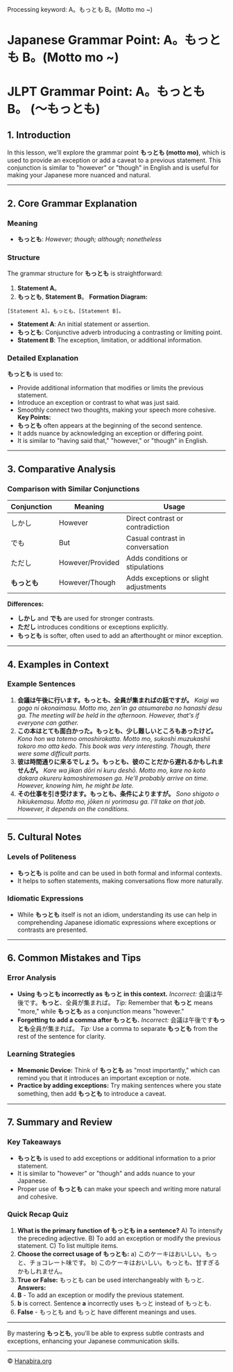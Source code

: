 Processing keyword: A。もっとも B。(Motto mo ~)
# Japanese Grammar Point: A。もっとも B。(Motto mo ~)
# JLPT Grammar Point: A。もっとも B。 (～もっとも)
## 1. Introduction
In this lesson, we'll explore the grammar point **もっとも (motto mo)**, which is used to provide an exception or add a caveat to a previous statement. This conjunction is similar to "however" or "though" in English and is useful for making your Japanese more nuanced and natural.

---
## 2. Core Grammar Explanation
### Meaning
- **もっとも**: *However; though; although; nonetheless*
### Structure
The grammar structure for **もっとも** is straightforward:
1. **Statement A**。
2. **もっとも**, **Statement B**。
**Formation Diagram:**
```plaintext
[Statement A]。もっとも、[Statement B]。
```
- **Statement A**: An initial statement or assertion.
- **もっとも**: Conjunctive adverb introducing a contrasting or limiting point.
- **Statement B**: The exception, limitation, or additional information.
### Detailed Explanation
**もっとも** is used to:
- Provide additional information that modifies or limits the previous statement.
- Introduce an exception or contrast to what was just said.
- Smoothly connect two thoughts, making your speech more cohesive.
**Key Points:**
- **もっとも** often appears at the beginning of the second sentence.
- It adds nuance by acknowledging an exception or differing point.
- It is similar to "having said that," "however," or "though" in English.
---
## 3. Comparative Analysis
### Comparison with Similar Conjunctions
| Conjunction | Meaning          | Usage                                     |
|-------------|------------------|-------------------------------------------|
| しかし      | However          | Direct contrast or contradiction          |
| でも        | But              | Casual contrast in conversation           |
| ただし      | However/Provided | Adds conditions or stipulations           |
| **もっとも**| However/Though   | Adds exceptions or slight adjustments     |
**Differences:**
- **しかし** and **でも** are used for stronger contrasts.
- **ただし** introduces conditions or exceptions explicitly.
- **もっとも** is softer, often used to add an afterthought or minor exception.
---
## 4. Examples in Context
### Example Sentences
1. **会議は午後に行います。もっとも、全員が集まればの話ですが。**
   *Kaigi wa gogo ni okonaimasu. Motto mo, zen'in ga atsumareba no hanashi desu ga.*
   *The meeting will be held in the afternoon. However, that's if everyone can gather.*
2. **この本はとても面白かった。もっとも、少し難しいところもあったけど。**
   *Kono hon wa totemo omoshirokatta. Motto mo, sukoshi muzukashii tokoro mo atta kedo.*
   *This book was very interesting. Though, there were some difficult parts.*
3. **彼は時間通りに来るでしょう。もっとも、彼のことだから遅れるかもしれませんが。**
   *Kare wa jikan dōri ni kuru deshō. Motto mo, kare no koto dakara okureru kamoshiremasen ga.*
   *He'll probably arrive on time. However, knowing him, he might be late.*
4. **その仕事を引き受けます。もっとも、条件によりますが。**
   *Sono shigoto o hikiukemasu. Motto mo, jōken ni yorimasu ga.*
   *I'll take on that job. However, it depends on the conditions.*
---
## 5. Cultural Notes
### Levels of Politeness
- **もっとも** is polite and can be used in both formal and informal contexts.
- It helps to soften statements, making conversations flow more naturally.
### Idiomatic Expressions
- While **もっとも** itself is not an idiom, understanding its use can help in comprehending Japanese idiomatic expressions where exceptions or contrasts are presented.
---
## 6. Common Mistakes and Tips
### Error Analysis
- **Using もっとも incorrectly as もっと in this context.**
  *Incorrect:* 会議は午後です。**もっと**、全員が集まれば。
  *Tip:* Remember that **もっと** means "more," while **もっとも** as a conjunction means "however."
- **Forgetting to add a comma after もっとも.**
  *Incorrect:* 会議は午後です**もっとも**全員が集まれば。
  *Tip:* Use a comma to separate **もっとも** from the rest of the sentence for clarity.
### Learning Strategies
- **Mnemonic Device:**
  Think of **もっとも** as "most importantly," which can remind you that it introduces an important exception or note.
- **Practice by adding exceptions:**
  Try making sentences where you state something, then add **もっとも** to introduce a caveat.
---
## 7. Summary and Review
### Key Takeaways
- **もっとも** is used to add exceptions or additional information to a prior statement.
- It is similar to "however" or "though" and adds nuance to your Japanese.
- Proper use of **もっとも** can make your speech and writing more natural and cohesive.
### Quick Recap Quiz
1. **What is the primary function of もっとも in a sentence?**
   A) To intensify the preceding adjective.
   B) To add an exception or modify the previous statement.
   C) To list multiple items.
2. **Choose the correct usage of もっとも:**
   a) このケーキはおいしい。もっと、チョコレート味です。
   b) このケーキはおいしい。もっとも、甘すぎるかもしれません。
3. **True or False:** もっとも can be used interchangeably with もっと.
**Answers:**
1. **B** - To add an exception or modify the previous statement.
2. **b** is correct. Sentence **a** incorrectly uses もっと instead of もっとも.
3. **False** - もっとも and もっと have different meanings and uses.
---
By mastering **もっとも**, you'll be able to express subtle contrasts and exceptions, enhancing your Japanese communication skills.


---

© [Hanabira.org](https://hanabira.org)
